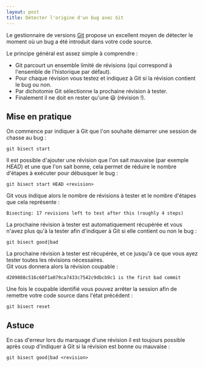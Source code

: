 ```yaml
---
layout: post
title: Détecter l'origine d'un bug avec Git
---
```

Le gestionnaire de versions [Git] propose un excellent moyen de détecter le moment où un bug a été introduit dans votre code source.  

Le principe général est assez simple à comprendre :

- Git parcourt un ensemble limité de révisions (qui correspond à l'ensemble de l'historique par défaut).
- Pour chaque révision vous testez et indiquez à Git si la révision contient le bug ou non.
- Par dichotomie Git sélectionne la prochaine révision à tester.
- Finalement il ne doit en rester qu'une :smiley: (révision !).

## Mise en pratique

On commence par indiquer à Git que l'on souhaite démarrer une session de chasse au bug :

	git bisect start

Il est possible d'ajouter une révision que l'on sait mauvaise (par exemple _HEAD_) et une que l'on sait bonne, cela permet de réduire le nombre d'étapes à exécuter pour débusquer le bug :

	git bisect start HEAD <revision>

Git vous indique alors le nombre de révisions à tester et le nombre d'étapes que cela représente :
	
	Bisecting: 17 revisions left to test after this (roughly 4 steps)

La prochaine révision à tester est automatiquement récupérée et vous n'avez plus qu'à la tester afin d'indiquer à Git si elle contient ou non le bug :

	git bisect good|bad

La prochaine révision à tester est récupérée, et ce jusqu'à ce que vous ayez tester toutes les révisions nécessaires.  
Git vous donnera alors la révision coupable :

	d209088c516c60f1a079ca7433c7542c9dbcb9c1 is the first bad commit

Une fois le coupable identifié vous pouvez arrêter la session afin de remettre votre code source dans l'état précédent :

	git bisect reset

## Astuce

En cas d'erreur lors du marquage d'une révision il est toujours possible après coup d'indiquer à Git si la révision est bonne ou mauvaise :

	git bisect good|bad <revision>

[Git]: http://www.git-scm.com/